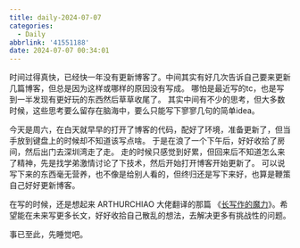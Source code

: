 ```yaml
---
title: daily-2024-07-07
categories:
  - Daily
abbrlink: '41551188'
date: 2024-07-07 00:34:01
---
```


时间过得真快，已经快一年没有更新博客了。中间其实有好几次告诉自己要来更新几篇博客，但总是因为这样或哪样的原因没有写成。
哪怕是最近写的tc，也是写到一半发现有更好玩的东西然后草草收尾了。
其实中间有不少的思考，但大多数时候，这些思考要么留存在脑海中，要么只能写下寥寥几句的简单idea。

今天是周六，在白天就早早的打开了博客的代码，配好了环境，准备更新了，但当手放到键盘上的时候却不知道该写点啥。
于是在浪了一个下午后，好好收拾了房间，然后出门去深圳湾走了走。
走的时候只感觉到好累，但回来后不知道怎么来了精神，先是找学弟激情讨论了下技术，然后开始打开博客开始更新了。
可以说写下来的东西毫无营养，也不像是给别人看的，但终归还是写下来好，也算是鞭策自己好好更新博客。

在写的时候，还是想起来 ARTHURCHIAO 大佬翻译的那篇 《[长写作的魔力](https://arthurchiao.art/blog/writing-is-magic-zh/)》。希望能在未来写更多长文，好好收拾自己散乱的想法，去解决更多有挑战性的问题。

事已至此，先睡觉吧。
